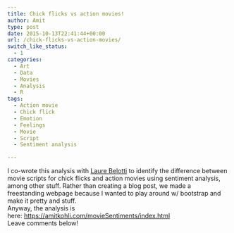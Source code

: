 ```yaml
---
title: Chick flicks vs action movies!
author: Amit
type: post
date: 2015-10-13T22:41:44+00:00
url: /chick-flicks-vs-action-movies/
switch_like_status:
  - 1
categories:
  - Art
  - Data
  - Movies
  - Analysis
  - R
tags:
  - Action movie
  - Chick flick
  - Emotion
  - Feelings
  - Movie
  - Script
  - Sentiment analysis

---
```

<div class="repository-description">
  I co-wrote this analysis with <a href="https://www.linkedin.com/pub/laure-belotti/18/12/6b3">Laure Belotti</a> to identify the difference between movie scripts for chick flicks and action movies using sentiment analysis, among other stuff. Rather than creating a blog post, we made a freestanding webpage because I wanted to play around w/ bootstrap and make it pretty and stuff.
</div>

<div class="repository-description">
</div>

<div class="repository-description">
  Anyway, the analysis is here: <a href="https://amitkohli.com/movieSentiments/index.html" rel="nofollow">https://amitkohli.com/movieSentiments/index.html</a>
</div>

<div class="repository-description">
</div>

<div class="repository-description">
  Leave comments below!
</div>